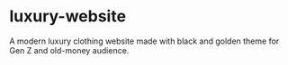 # luxury-website
A modern luxury clothing website made with black and golden theme for Gen Z and old-money audience.
